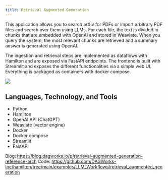 ```yaml
---
title: Retrieval Augmented Generation
---
```

This application allows you to search arXiv for PDFs or import arbitrary PDF files and search over them using LLMs. For each file, the text is divided in chunks that are embedded with OpenAI and stored in Weaviate. When you query the system, the most relevant chunks are retrieved and a summary answer is generated using OpenAI.

The ingestion and retrieval steps are implemented as dataflows with Hamilton and are exposed via FastAPI endpoints. The frontend is built with Streamlit and exposes the different functionalities via a simple web UI. Everything is packaged as containers with docker compose.

<img src="/img/docs/rag_app.png"/>

## Languages, Technology, and Tools
- Python
- Hamilton
- OpenAI API (ChatGPT)
- Weaviate (vector engine)
- Docker
- Docker compose
- Streamlit
- FastAPI

Blog: https://blog.dagworks.io/p/retrieval-augmented-generation-reference-arch
Code: https://github.com/DAGWorks-Inc/hamilton/tree/main/examples/LLM_Workflows/retrieval_augmented_generation